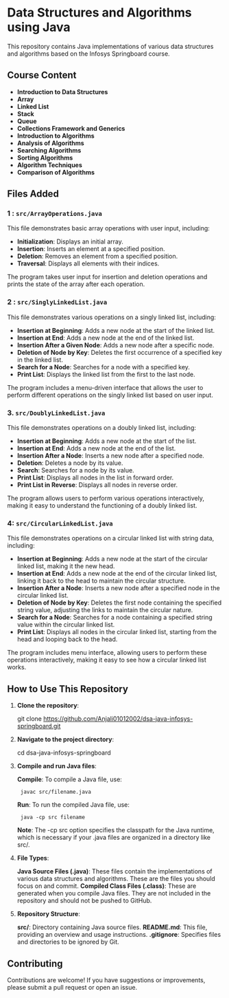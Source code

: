 # Data Structures and Algorithms using Java

This repository contains Java implementations of various data structures and algorithms based on the Infosys Springboard course.

## Course Content

- **Introduction to Data Structures**
- **Array**
- **Linked List**
- **Stack**
- **Queue**
- **Collections Framework and Generics**
- **Introduction to Algorithms**
- **Analysis of Algorithms**
- **Searching Algorithms**
- **Sorting Algorithms**
- **Algorithm Techniques**
- **Comparison of Algorithms**

## Files Added

 ### 1 : `src/ArrayOperations.java`

This file demonstrates basic array operations with user input, including:

- **Initialization**: Displays an initial array.
- **Insertion**: Inserts an element at a specified position.
- **Deletion**: Removes an element from a specified position.
- **Traversal**: Displays all elements with their indices.

The program takes user input for insertion and deletion operations and prints the state of the array after each operation.

### 2 : `src/SinglyLinkedList.java`

This file demonstrates various operations on a singly linked list, including:

- **Insertion at Beginning**: Adds a new node at the start of the linked list.
- **Insertion at End**: Adds a new node at the end of the linked list.
- **Insertion After a Given Node**: Adds a new node after a specific node.
- **Deletion of Node by Key**: Deletes the first occurrence of a specified key in the linked list.
- **Search for a Node**: Searches for a node with a specified key.
- **Print List**: Displays the linked list from the first to the last node.

The program includes a menu-driven interface that allows the user to perform different operations on the singly linked list based on user input.

### 3. `src/DoublyLinkedList.java`

This file demonstrates operations on a doubly linked list, including:

- **Insertion at Beginning**: Adds a new node at the start of the list.
- **Insertion at End**: Adds a new node at the end of the list.
- **Insertion After a Node**: Inserts a new node after a specified node.
- **Deletion**: Deletes a node by its value.
- **Search**: Searches for a node by its value.
- **Print List**: Displays all nodes in the list in forward order.
- **Print List in Reverse**: Displays all nodes in reverse order.

The program allows users to perform various operations interactively, making it easy to understand the functioning of a doubly linked list.

### 4: `src/CircularLinkedList.java`

This file demonstrates operations on a circular linked list with string data, including:

- **Insertion at Beginning**: Adds a new node at the start of the circular linked list, making it the new head.
- **Insertion at End**: Adds a new node at the end of the circular linked list, linking it back to the head to maintain the circular structure.
- **Insertion After a Node**: Inserts a new node after a specified node in the circular linked list.
- **Deletion of Node by Key**: Deletes the first node containing the specified string value, adjusting the links to maintain the circular nature.
- **Search for a Node**: Searches for a node containing a specified string value within the circular linked list.
- **Print List**: Displays all nodes in the circular linked list, starting from the head and looping back to the head.

The program includes menu interface, allowing users to perform these operations interactively, making it easy to see how a circular linked list works.



## How to Use This Repository

1. **Clone the repository**:

   git clone https://github.com/Anjali01012002/dsa-java-infosys-springboard.git

2. **Navigate to the project directory**: 

    cd dsa-java-infosys-springboard

3. **Compile and run Java files**:

    **Compile**: To compile a Java file, use:

        javac src/filename.java

    **Run**: To run the compiled Java file, use: 

        java -cp src filename  

    **Note**: The -cp src option specifies the classpath for the Java runtime, which is necessary if your .java files are organized in a directory like src/.

4. **File Types**:

    **Java Source Files (.java)**: These files contain the implementations of various data structures and algorithms. These are the files you should focus on and commit.
    **Compiled Class Files (.class)**: These are generated when you compile Java files. They are not included in the repository and should not be pushed to GitHub.

5. **Repository Structure**:

    **src/**: Directory containing Java source files.
    **README.md**: This file, providing an overview and usage instructions.
    **.gitignore**: Specifies files and directories to be ignored by Git.

## Contributing
Contributions are welcome! If you have suggestions or improvements, please submit a pull request or open an issue.